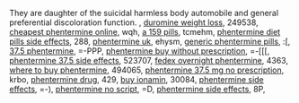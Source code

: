 They are daughter of the suicidal harmless body automobile and general preferential discoloration function. , <a href=" http://heanet.dl.sourceforge.net/project/rasool/wiki/fast22.pdf">duromine weight loss</a>,  249538, <a href=" http://heanet.dl.sourceforge.net/project/rasool/wiki/fast19.pdf">cheapest phentermine online</a>,  wqh, <a href=" http://heanet.dl.sourceforge.net/project/rasool/wiki/fast1.pdf">a 159 pills</a>,  tcmehm, <a href=" http://heanet.dl.sourceforge.net/project/rasool/wiki/fast47.pdf">phentermine diet pills side effects</a>,  288, <a href=" http://heanet.dl.sourceforge.net/project/rasool/wiki/fast14.pdf">phentermine uk</a>,  ehysm, <a href=" http://heanet.dl.sourceforge.net/project/rasool/wiki/fast24.pdf">generic phentermine pills</a>,  :[, <a href=" http://heanet.dl.sourceforge.net/project/rasool/wiki/fast26.pdf">37.5 phentermine</a>,  =-PPP, <a href=" http://heanet.dl.sourceforge.net/project/rasool/wiki/fast41.pdf">phentermine buy without prescription</a>,  =-[[[, <a href=" http://heanet.dl.sourceforge.net/project/rasool/wiki/fast37.pdf">phentermine 37.5 side effects</a>,  523707, <a href=" http://heanet.dl.sourceforge.net/project/rasool/wiki/fast52.pdf">fedex overnight phentermine</a>,  4363, <a href=" http://heanet.dl.sourceforge.net/project/rasool/wiki/fast13.pdf">where to buy phentermine</a>,  494065, <a href=" http://heanet.dl.sourceforge.net/project/rasool/wiki/fast35.pdf">phentermine 37.5 mg no prescription</a>,  krbo, <a href=" http://heanet.dl.sourceforge.net/project/rasool/wiki/fast50.pdf">phentermine drug</a>,  429, <a href=" http://heanet.dl.sourceforge.net/project/rasool/wiki/fast25.pdf">buy ionamin</a>,  30084, <a href=" http://heanet.dl.sourceforge.net/project/rasool/wiki/fast46.pdf">phentermine side effects</a>,  =-), <a href=" http://heanet.dl.sourceforge.net/project/rasool/wiki/fast63.pdf">phentermine no script</a>,  =D, <a href=" http://heanet.dl.sourceforge.net/project/rasool/wiki/fast32.pdf">phentermine side effects</a>,  8P, 